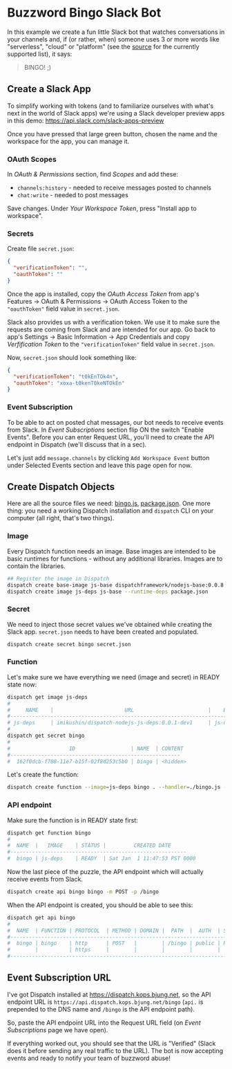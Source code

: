 # Buzzword Bingo Slack Bot

In this example we create a fun little Slack bot that watches conversations in your channels and, if (or rather, when) someone uses 3 or more words like "serverless", "cloud" or "platform" (see the [source](bingo.js) for the currently supported list), it says:
> BINGO! ;)

## Create a Slack App

To simplify working with tokens (and to familiarize ourselves with what's next in the world of Slack apps) we're using a Slack developer preview apps in this demo: https://api.slack.com/slack-apps-preview

Once you have pressed that large green button, chosen the name and the workspace for the app, you can manage it.


### OAuth Scopes

In _OAuth & Permissions_ section, find _Scopes_ and add these:

- `channels:history` - needed to receive messages posted to channels 
- `chat:write` - needed to post messages

Save changes. Under _Your Workspace Token_, press "Install app to workspace". 


### Secrets

Create file `secret.json`:
```json
{
  "verificationToken": "",
  "oauthToken": ""
}
```

Once the app is installed, copy the _OAuth Access Token_ from app's Features -> OAuth & Permissions -> OAuth Access Token to the `"oauthToken"` field value in `secret.json`.

Slack also provides us with a verification token. We use it to make sure the requests are coming from Slack and are intended for our app. Go back to app's Settings -> Basic Information -> App Credentials and copy _Verfification Token_ to the `"verificationToken"` field value in `secret.json`.

Now, `secret.json` should look something like:

```json
{
  "verificationToken": "t0kEnTOk4n",
  "oauthToken": "xoxa-t0kenT0keNTOkEn"
}
```


### Event Subscription

To be able to act on posted chat messages, our bot needs to receive events from Slack. In _Event Subscriptions_ section flip ON the switch "Enable Events". Before you can enter Request URL, you'll need to create the API endpoint in Dispatch (we'll discuss that in a sec).

Let's just add `message.channels` by clicking `Add Workspace Event` button under Selected Events section and leave this page open for now.


## Create Dispatch Objects

Here are all the source files we need: [bingo.js](bingo.js), [package.json](package.json). 
One more thing: you need a working Dispatch installation and `dispatch` CLI on your computer (all right, that's two things). 


### Image

Every Dispatch function needs an image. Base images are intended to be basic runtimes for functions - without any additional libraries. Images are to contain the libraries.

```bash
## Register the image in Dispatch
dispatch create base-image js-base dispatchframework/nodejs-base:0.0.8
dispatch create image js-deps js-base --runtime-deps package.json
```

### Secret

We need to inject those secret values we've obtained while creating the Slack app. `secret.json` needs to have been created and populated.
```bash
dispatch create secret bingo secret.json
```

### Function

Let's make sure we have everything we need (image and secret) in READY state now:

```bash
dispatch get image js-deps
#
#     NAME    |                       URL                        |    BASEIMAGE    | STATUS |         CREATED DATE
#---------------------------------------------------------------------------------------------------------------------
# js-deps     | imikushin/dispatch-nodejs-js-deps:0.0.1-dev1     | js-deps-base    | READY  | Sat Jan  1 11:44:26 PST 0000
#
dispatch get secret bingo
#
#                   ID                  | NAME  | CONTENT
#-------------------------------------------------------
#  162f0dcb-f708-11e7-b15f-02f8d253c5b0 | bingo | <hidden>
```

Let's create the function:

```bash
dispatch create function --image=js-deps bingo . --handler=./bingo.js --secret=bingo
```

### API endpoint

Make sure the function is in READY state first:

```bash
dispatch get function bingo
#
#  NAME  |   IMAGE    | STATUS |         CREATED DATE
#---------------------------------------------------------
#  bingo | js-deps    | READY  | Sat Jan  1 11:47:53 PST 0000
```

Now the last piece of the puzzle, the API endpoint which will actually receive events from Slack.

```bash
dispatch create api bingo bingo -m POST -p /bingo
```

When the API endpoint is created, you should be able to see this:

```bash
dispatch get api bingo
#
#  NAME  | FUNCTION | PROTOCOL  | METHOD | DOMAIN |  PATH  |  AUTH  | STATUS | ENABLED
#---------------------------------------------------------------------------------------
#  bingo | bingo    | http      | POST   |        | /bingo | public | READY  | true
#        |          | https     |        |        |        |        |        |
#---------------------------------------------------------------------------------------
```

## Event Subscription URL

I've got Dispatch installed at https://dispatch.kops.bjung.net, so the API endpoint URL is `https://api.dispatch.kops.bjung.net/bingo` (`api.` is prepended to the DNS name and `/bingo` is the API endpoint path). 

So, paste the API endpoint URL into the Request URL field (on _Event Subscriptions_ page we have open). 

If everything worked out, you should see that the URL is "Verified" (Slack does it before sending any real traffic to the URL). The bot is now accepting events and ready to notify your team of buzzword abuse!


